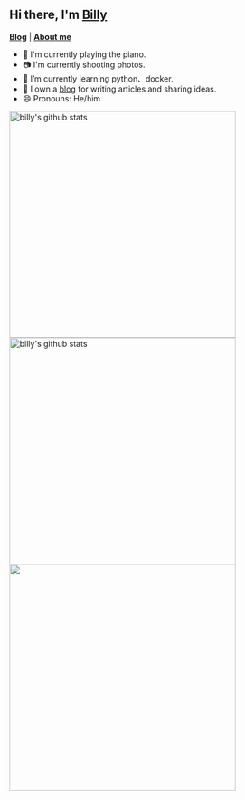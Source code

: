 

## Hi there, I'm [Billy](https://billie52707.cn) 
<strong><a href="https://www.cnblogs.com/billie52707">Blog</a></strong> |
  <strong><a href="https://billie52707.cn/about/">About me</a></strong>  

- 🎹  I'm currently playing the piano.
- 📷  I'm currently shooting photos.
- 🌱  I’m currently learning python、docker.
- 📑  I own a [blog](https://billie52707.cn) for writing articles and sharing ideas.
- 😄  Pronouns: He/him
<!--START_SECTION:waka-->
<!--END_SECTION:waka-->

<p>
  <img align="left" alt="billy's github stats" width='400'  src="https://github-readme-stats.vercel.app/api?icon_color=2bbc8a&bg_color=1d1f21&title_color=2bbc8a&text_color=2bbc8a&username=chenxuefan&show_icons=true&include_all_commits=true">
  <img align="left" alt="billy's github stats" width='400'  src="https://github-readme-stats.vercel.app/api/top-langs/?bg_color=1d1f21&title_color=2bbc8a&text_color=2bbc8a&layout=compact&username=chenxuefan">
  <img align="left"  width='400'  src="https://github-readme-stats.vercel.app/api/wakatime?username=chenxuefan&custom_title=⌛%20TIME%20SPENT">
</p>
